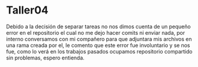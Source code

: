 # Taller04

Debido a la decisión de separar tareas no nos dimos cuenta de un pequeño error en el repositorio el cual no me dejo hacer comits ni enviar nada, por interno conversamos con mi compañero para que adjuntara mis archivos en una rama creada por el, le comento que este error fue involuntario y se nos fue, como lo verá en los trabajos pasados ocupamos repositorio compartido sin problemas, espero entienda.
